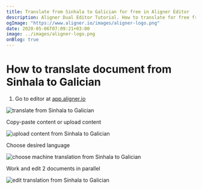 ```yaml
---
title: Translate from Sinhala to Galician for free in Aligner Editor
description: Aligner Dual Editor Tutorial. How to translate for free from Sinhala to Galician. Aligner is multilingual document management platform. 
ogImage: "https://www.aligner.io/images/aligner-logo.png"
date: 2020-05-06T07:09:21+03:00
image: ../images/aligner-logo.png
onBlog: true
---
```


# How to translate document from Sinhala to Galician

1. Go to editor at [app.aligner.io](https://app.aligner.io "Aligner App web page")

![translate from Sinhala to Galician](../aligner-blank-editor.png "translate from Sinhala to Galician")

Copy-paste content or upload content

![upload content from Sinhala to Galician](../aligner-uploaded-document.png "upload content from Sinhala to Galician")

Choose desired language

![choose machine translation from Sinhala to Galician](../aligner-language-dropdown.png "choose machine translation from Sinhala to Galician")

Work and edit 2 documents in parallel

![edit translation from Sinhala to Galician](../aligner-double-sitded-editor.png "edit translation from Sinhala to Galician")

